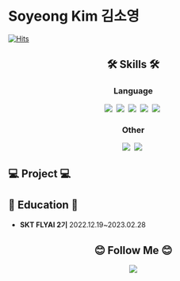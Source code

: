 # Soyeong Kim 김소영

[![Hits](https://hits.seeyoufarm.com/api/count/incr/badge.svg?url=https%3A%2F%2Fgithub.com%2Fsoyeong-kim&count_bg=%23F7C9CB&title_bg=%23555555&icon=&icon_color=%23E7E7E7&title=hits&edge_flat=false)](https://hits.seeyoufarm.com)

<h2 align="center">🛠️ Skills 🛠️</h3>
<h3 align="center"></b>Language</b></h3>
<p align="center">
 <img src="https://img.shields.io/badge/Python-3766AB?style=flat-square&logo=Python&logoColor=white"/></a>&nbsp
 <img src="https://img.shields.io/badge/R-276DC3?style=flat-square&logo=R&logoColor=white"/></a>&nbsp
 <img src="https://img.shields.io/badge/MySQL-4479A1?style=flat-square&logo=MySQL&logoColor=white"/></a>&nbsp
 <img src="https://img.shields.io/badge/TensorFlow-FF6F00?style=flat-square&logo=TensorFlow&logoColor=white"/></a>&nbsp
 <img src="https://img.shields.io/badge/PyTorch-EE4C2C?style=flat-square&logo=PyTorch&logoColor=white"/></a>&nbsp
</p>
<h3 align="center"></b>Other</b></h3>
<p align="center">
 <img src="https://img.shields.io/badge/GitHub-181717?style=flat-square&logo=GitHub&logoColor=white"/></a>&nbsp
 <img src="https://img.shields.io/badge/Notion-000000?style=flat-square&logo=Notion&logoColor=white"/></a>&nbsp
</p>

## 💻 Project 💻

## 🏫 Education 🏫
- **SKT FLYAI 2기** 2022.12.19~2023.02.28

<h2 align="center">😊 Follow Me 😊</h3>
<p align="center">
 <a href="https://velog.io/@so-kr"><img src="https://img.shields.io/badge/Velog-20C997?style=flat-square&logo=Velog&logoColor=white"/></a>
</p>
